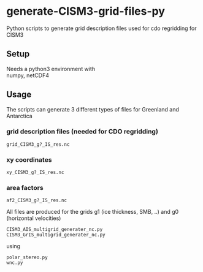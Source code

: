 # generate-CISM3-grid-files-py
Python scripts to generate grid description files used for cdo regridding for CISM3

## Setup
Needs a python3 environment with  
numpy, netCDF4

## Usage  
The scripts can generate 3 different types of files for Greenland and Antarctica

### grid description files (needed for CDO regridding)
  ```grid_CISM3_g?_IS_res.nc```
### xy coordinates 
  ```xy_CISM3_g?_IS_res.nc```
### area factors 
  ```af2_CISM3_g?_IS_res.nc```

All files are produced for the grids g1 (ice thickness, SMB, ..) and g0 (horizontal velocities)  

  ```CISM3_AIS_multigrid_generater_nc.py```  
  ```CISM3_GrIS_multigrid_generater_nc.py```  

using  

  ```polar_stereo.py```  
  ```wnc.py```  
